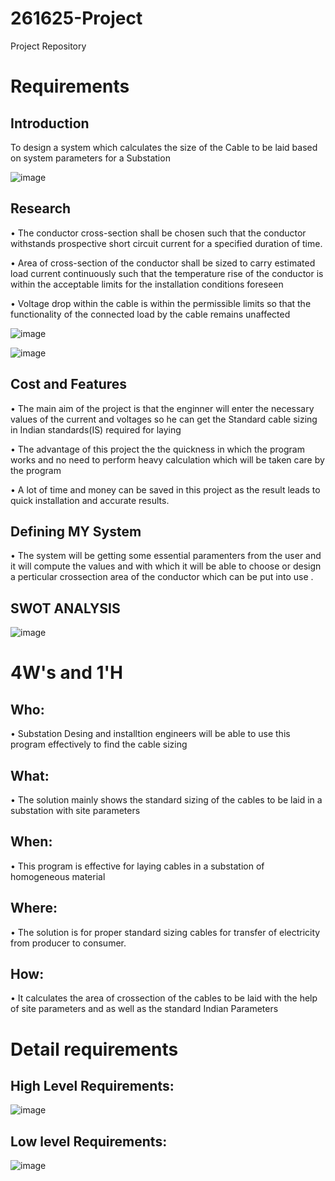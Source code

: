 # 261625-Project
Project Repository
# Requirements
## Introduction
 To design a system which calculates the size of the Cable to be laid based on system parameters for a Substation
 
 ![image](https://user-images.githubusercontent.com/80807460/114119373-24bbaf00-9908-11eb-85bd-d49fcbcefeca.png)


## Research
•	The conductor cross-section shall be chosen such that the conductor withstands prospective short circuit current for a specified duration of time.

•	Area of cross-section of the conductor shall be sized to carry estimated load current continuously such that the temperature rise of the conductor is within the acceptable limits for the installation conditions foreseen

•	Voltage drop within the cable is within the permissible limits so that the functionality of the connected load by the cable remains unaffected




![image](https://user-images.githubusercontent.com/80807460/113964048-5bca8b80-9848-11eb-96e5-307e10c9409e.png)



![image](https://user-images.githubusercontent.com/80807460/113964131-7f8dd180-9848-11eb-9902-f71b2fcb9930.png)
## Cost and Features

• The main aim of the project is that the enginner will enter the necessary values of the current and voltages so he can get the Standard cable sizing in Indian standards(IS) required for laying 

• The advantage of this project the the quickness in which the program works and no need to perform heavy calculation which will be taken care by the program

• A lot of time and money can be saved in this project as the result leads to quick installation and accurate results.
 
## Defining MY System
   
• The system will be getting some essential paramenters from the user and it will compute the values and with which it will be able to choose or design a perticular crossection area of the conductor which can be put into use .
   
   
## SWOT ANALYSIS



![image](https://user-images.githubusercontent.com/80807460/114117115-9b09e280-9903-11eb-8afc-471df3f65774.png)



# 4W&#39;s and 1&#39;H

## Who:

• Substation Desing and installtion engineers will be able to use this program effectively to find the cable sizing

## What:

• The solution mainly shows the standard sizing of the cables to be laid in a substation with site parameters 


## When:

• This program is effective for laying cables in a substation of homogeneous material 

## Where:

• The solution is for proper standard sizing cables for transfer of electricity from producer to consumer. 

## How:

• It calculates the area of crossection of the cables to be laid with the help of site parameters and as well as the standard Indian Parameters  

# Detail requirements
## High Level Requirements:
![image](https://user-images.githubusercontent.com/80807460/114117975-76166f00-9905-11eb-8f88-649895d4ed5e.png)


##  Low level Requirements:
![image](https://user-images.githubusercontent.com/80807460/114118842-28026b00-9907-11eb-8b1d-d5c210c22314.png)

